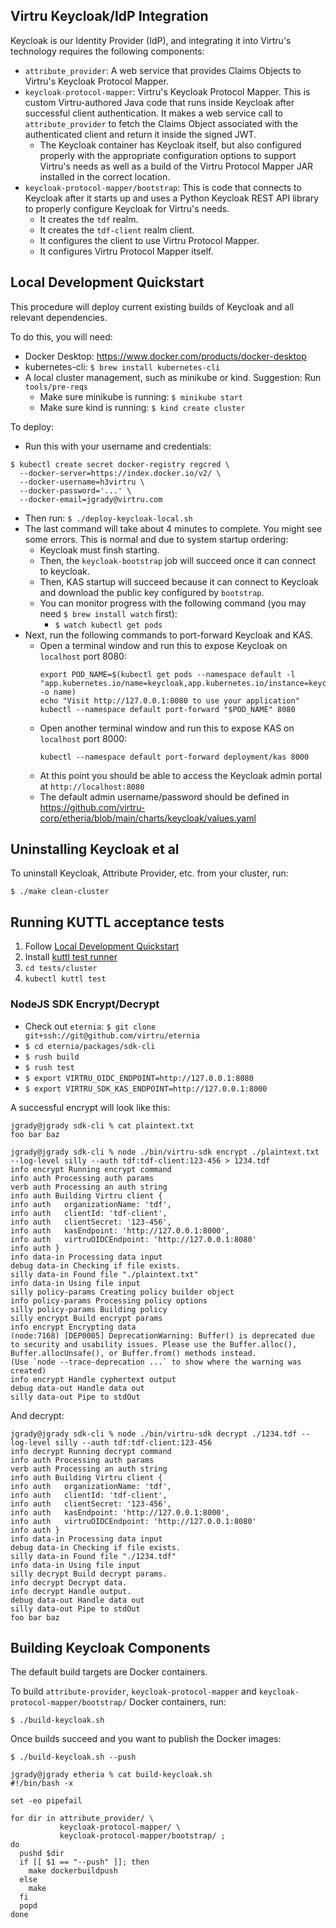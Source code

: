 
## Virtru Keycloak/IdP Integration

Keycloak is our Identity Provider (IdP), and integrating
it into Virtru's technology requires the following components:

* `attribute_provider`:  A web service that provides Claims Objects
  to Virtru's Keycloak Protocol Mapper.
* `keycloak-protocol-mapper`:  Virtru's Keycloak Protocol Mapper.
  This is custom Virtru-authored Java code that runs inside Keycloak
  after successful client authentication.  It makes a web service
  call to `attribute_provider` to fetch the Claims Object associated
  with the authenticated client and return it inside the signed JWT.
  * The Keycloak container has Keycloak itself, but also configured
    properly with the appropriate configuration options to support Virtru's
    needs as well as a build of the Virtru Protocol Mapper JAR installed
    in the correct location.
* `keycloak-protocol-mapper/bootstrap`:  This is code that connects to
  Keycloak after it starts up and uses a Python Keycloak REST API library
  to properly configure Keycloak for Virtru's needs.
  * It creates the `tdf` realm.
  * It creates the `tdf-client` realm client.
  * It configures the client to use Virtru Protocol Mapper.
  * It configures Virtru Protocol Mapper itself.

## Local Development Quickstart

This procedure will deploy current existing builds of
Keycloak and all relevant dependencies.

To do this, you will need:
* Docker Desktop:  https://www.docker.com/products/docker-desktop
* kubernetes-cli:  `$ brew install kubernetes-cli`
* A local cluster management, such as minikube or kind. Suggestion: Run `tools/pre-reqs`
  * Make sure minikube is running:  `$ minikube start`
  * Make sure kind is running:  `$ kind create cluster`

To deploy:
* Run this with your username and credentials:
```
$ kubectl create secret docker-registry regcred \
  --docker-server=https://index.docker.io/v2/ \
  --docker-username=h3virtru \
  --docker-password='...' \
  --docker-email=jgrady@virtru.com
```
* Then run: `$ ./deploy-keycloak-local.sh`
* The last command will take about 4 minutes to complete.
  You might see some errors.  This is normal and due to
  system startup ordering:
  * Keycloak must finsh starting.
  * Then, the `keycloak-bootstrap` job will succeed once it
    can connect to keycloak.
  * Then, KAS startup will succeed because it can connect to
    Keycloak and download the public key configured by `bootstrap`.
  * You can monitor progress with the following command (you may need `$ brew install watch` first):
    * `$ watch kubectl get pods`
* Next, run the following commands to port-forward Keycloak and KAS.
  * Open a terminal window and run this to expose Keycloak on `localhost` port 8080:
     ```
     export POD_NAME=$(kubectl get pods --namespace default -l "app.kubernetes.io/name=keycloak,app.kubernetes.io/instance=keycloak" -o name)
     echo "Visit http://127.0.0.1:8080 to use your application"
     kubectl --namespace default port-forward "$POD_NAME" 8080
     ```   
  * Open another terminal window and run this to expose KAS on `localhost` port 8000:
     ```
     kubectl --namespace default port-forward deployment/kas 8000
     ```
  * At this point you should be able to access the Keycloak admin portal at `http://localhost:8080`
  * The default admin username/password should be defined in https://github.com/virtru-corp/etheria/blob/main/charts/keycloak/values.yaml

## Uninstalling Keycloak et al

To uninstall Keycloak, Attribute Provider, etc. from your cluster, run:

```
$ ./make clean-cluster
```
## Running KUTTL acceptance tests

1. Follow [Local Development Quickstart](#local-development-quickstart)
1. Install [kuttl test runner](https://kuttl.dev/docs/cli.html)
1. `cd tests/cluster`
1. `kubectl kuttl test`

### NodeJS SDK Encrypt/Decrypt

* Check out `eternia`:  `$ git clone git+ssh://git@github.com/virtru/eternia`
* `$ cd eternia/packages/sdk-cli`
* `$ rush build`
* `$ rush test`
* `$ export VIRTRU_OIDC_ENDPOINT=http://127.0.0.1:8080`
* `$ export VIRTRU_SDK_KAS_ENDPOINT=http://127.0.0.1:8000`

A successful encrypt will look like this:

```
jgrady@jgrady sdk-cli % cat plaintext.txt
foo bar baz
```

```
jgrady@jgrady sdk-cli % node ./bin/virtru-sdk encrypt ./plaintext.txt --log-level silly --auth tdf:tdf-client:123-456 > 1234.tdf
info encrypt Running encrypt command
info auth Processing auth params
verb auth Processing an auth string
info auth Building Virtru client {
info auth   organizationName: 'tdf',
info auth   clientId: 'tdf-client',
info auth   clientSecret: '123-456',
info auth   kasEndpoint: 'http://127.0.0.1:8000',
info auth   virtruOIDCEndpoint: 'http://127.0.0.1:8080'
info auth }
info data-in Processing data input
debug data-in Checking if file exists.
silly data-in Found file "./plaintext.txt"
info data-in Using file input
silly policy-params Creating policy builder object
info policy-params Processing policy options
silly policy-params Building policy
silly encrypt Build encrypt params
info encrypt Encrypting data
(node:7168) [DEP0005] DeprecationWarning: Buffer() is deprecated due to security and usability issues. Please use the Buffer.alloc(), Buffer.allocUnsafe(), or Buffer.from() methods instead.
(Use `node --trace-deprecation ...` to show where the warning was created)
info encrypt Handle cyphertext output
debug data-out Handle data out
silly data-out Pipe to stdOut
```

And decrypt:

```
jgrady@jgrady sdk-cli % node ./bin/virtru-sdk decrypt ./1234.tdf --log-level silly --auth tdf:tdf-client:123-456
info decrypt Running decrypt command
info auth Processing auth params
verb auth Processing an auth string
info auth Building Virtru client {
info auth   organizationName: 'tdf',
info auth   clientId: 'tdf-client',
info auth   clientSecret: '123-456',
info auth   kasEndpoint: 'http://127.0.0.1:8000',
info auth   virtruOIDCEndpoint: 'http://127.0.0.1:8080'
info auth }
info data-in Processing data input
debug data-in Checking if file exists.
silly data-in Found file "./1234.tdf"
info data-in Using file input
silly decrypt Build decrypt params.
info decrypt Decrypt data.
info decrypt Handle output.
debug data-out Handle data out
silly data-out Pipe to stdOut
foo bar baz
```

## Building Keycloak Components

The default build targets are Docker containers.

To build `attribute-provider`, `keycloak-protocol-mapper`
and `keycloak-protocol-mapper/bootstrap/` Docker containers, run:

`$ ./build-keycloak.sh`

Once builds succeed and you want to publish the Docker images:

`$ ./build-keycloak.sh --push`

```
jgrady@jgrady etheria % cat build-keycloak.sh
#!/bin/bash -x

set -eo pipefail

for dir in attribute_provider/ \
           keycloak-protocol-mapper/ \
           keycloak-protocol-mapper/bootstrap/ ;
do
  pushd $dir
  if [[ $1 == "--push" ]]; then
    make dockerbuildpush
  else
    make
  fi
  popd
done
```
